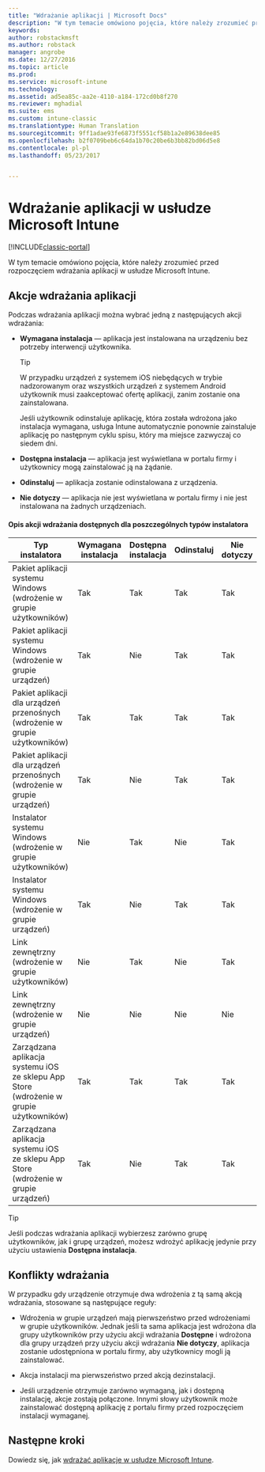 ```yaml
---
title: "Wdrażanie aplikacji | Microsoft Docs"
description: "W tym temacie omówiono pojęcia, które należy zrozumieć przed rozpoczęciem wdrażania aplikacji w usłudze Intune."
keywords: 
author: robstackmsft
ms.author: robstack
manager: angrobe
ms.date: 12/27/2016
ms.topic: article
ms.prod: 
ms.service: microsoft-intune
ms.technology: 
ms.assetid: ad5ea85c-aa2e-4110-a184-172cd0b8f270
ms.reviewer: mghadial
ms.suite: ems
ms.custom: intune-classic
ms.translationtype: Human Translation
ms.sourcegitcommit: 9ff1adae93fe6873f5551cf58b1a2e89638dee85
ms.openlocfilehash: b2f0709beb6c64da1b70c20be6b3bb82bd06d5e8
ms.contentlocale: pl-pl
ms.lasthandoff: 05/23/2017


---
```


# <a name="deploy-apps-with-microsoft-intune"></a>Wdrażanie aplikacji w usłudze Microsoft Intune

[!INCLUDE[classic-portal](../includes/classic-portal.md)]

W tym temacie omówiono pojęcia, które należy zrozumieć przed rozpoczęciem wdrażania aplikacji w usłudze Microsoft Intune.


## <a name="app-deployment-actions"></a>Akcje wdrażania aplikacji
Podczas wdrażania aplikacji można wybrać jedną z następujących akcji wdrażania:

-   **Wymagana instalacja** — aplikacja jest instalowana na urządzeniu bez potrzeby interwencji użytkownika.

    > [!TIP]
    > W przypadku urządzeń z systemem iOS niebędących w trybie nadzorowanym oraz wszystkich urządzeń z systemem Android użytkownik musi zaakceptować ofertę aplikacji, zanim zostanie ona zainstalowana.
    >
    >  Jeśli użytkownik odinstaluje aplikację, która została wdrożona jako instalacja wymagana, usługa Intune automatycznie ponownie zainstaluje aplikację po następnym cyklu spisu, który ma miejsce zazwyczaj co siedem dni.

-   **Dostępna instalacja** — aplikacja jest wyświetlana w portalu firmy i użytkownicy mogą zainstalować ją na żądanie.

-   **Odinstaluj** — aplikacja zostanie odinstalowana z urządzenia.

-   **Nie dotyczy** — aplikacja nie jest wyświetlana w portalu firmy i nie jest instalowana na żadnych urządzeniach.

#### <a name="understand-which-deployment-actions-are-available-for-each-installer-type"></a>Opis akcji wdrażania dostępnych dla poszczególnych typów instalatora

|Typ instalatora|Wymagana instalacja|Dostępna instalacja|Odinstaluj|Nie dotyczy|
|------------------|--------------------|---------------------|-------------|------------------|
|Pakiet aplikacji systemu Windows (wdrożenie w grupie użytkowników)|Tak|Tak|Tak|Tak|
|Pakiet aplikacji systemu Windows (wdrożenie w grupie urządzeń)|Tak|Nie|Tak|Tak|
|Pakiet aplikacji dla urządzeń przenośnych (wdrożenie w grupie użytkowników)|Tak|Tak|Tak|Tak|
|Pakiet aplikacji dla urządzeń przenośnych (wdrożenie w grupie urządzeń)|Tak|Nie|Tak|Tak|
|Instalator systemu Windows (wdrożenie w grupie użytkowników)|Nie|Tak|Nie|Tak|
|Instalator systemu Windows (wdrożenie w grupie urządzeń)|Tak|Nie|Tak|Tak|
|Link zewnętrzny (wdrożenie w grupie użytkowników)|Nie|Tak|Nie|Tak|
|Link zewnętrzny (wdrożenie w grupie urządzeń)|Nie|Nie|Nie|Nie|
|Zarządzana aplikacja systemu iOS ze sklepu App Store (wdrożenie w grupie użytkowników)|Tak|Tak|Tak|Tak|
|Zarządzana aplikacja systemu iOS ze sklepu App Store (wdrożenie w grupie urządzeń)|Tak|Nie|Tak|Tak|
> [!TIP]
> Jeśli podczas wdrażania aplikacji wybierzesz zarówno grupę użytkowników, jak i grupę urządzeń, możesz wdrożyć aplikację jedynie przy użyciu ustawienia **Dostępna instalacja**.

## <a name="deployment-conflicts"></a>Konflikty wdrażania
W przypadku gdy urządzenie otrzymuje dwa wdrożenia z tą samą akcją wdrażania, stosowane są następujące reguły:

-   Wdrożenia w grupie urządzeń mają pierwszeństwo przed wdrożeniami w grupie użytkowników. Jednak jeśli ta sama aplikacja jest wdrożona dla grupy użytkowników przy użyciu akcji wdrażania **Dostępne** i wdrożona dla grupy urządzeń przy użyciu akcji wdrażania **Nie dotyczy**, aplikacja zostanie udostępniona w portalu firmy, aby użytkownicy mogli ją zainstalować.

-   Akcja instalacji ma pierwszeństwo przed akcją dezinstalacji.

-   Jeśli urządzenie otrzymuje zarówno wymaganą, jak i dostępną instalację, akcje zostają połączone. Innymi słowy użytkownik może zainstalować dostępną aplikację z portalu firmy przed rozpoczęciem instalacji wymaganej.


## <a name="next-steps"></a>Następne kroki

Dowiedz się, jak [wdrażać aplikacje w usłudze Microsoft Intune](deploy-apps-in-microsoft-intune.md).

